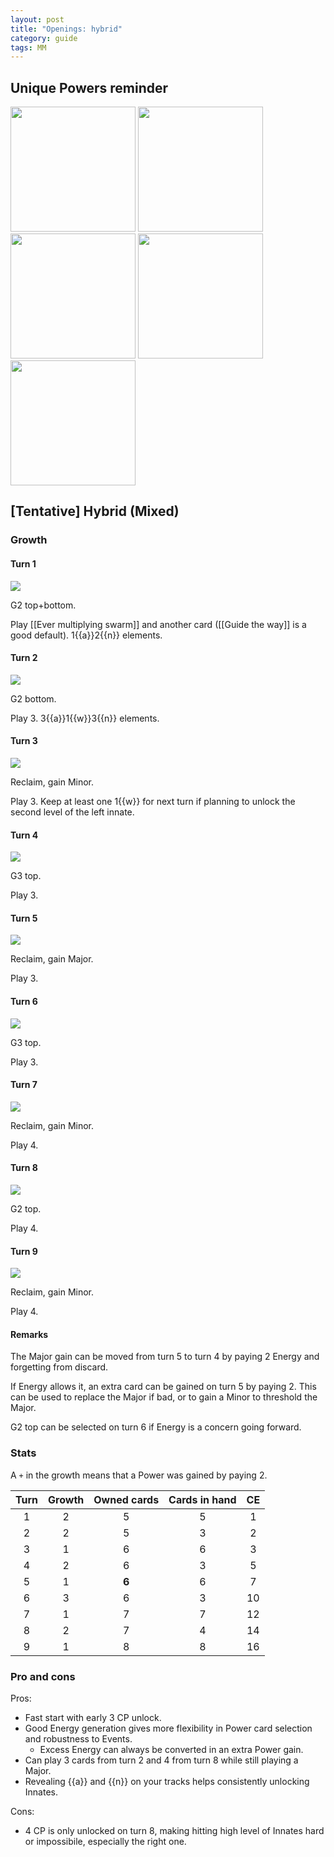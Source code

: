 ```yaml
---  
layout: post  
title: "Openings: hybrid"  
category: guide  
tags: MM
---
```


## Unique Powers reminder

<img src="/assets/images/Ever multiplying swarm.png" width="200"/> <img src="/assets/images/Dreadful tide.png" width="200"/> <img src="/assets/images/Boon of bedevilment.png" width="200"/> <img src="/assets/images/Pursue.png" width="200"/><img src="/assets/images/Guide the way.png" width="200"/>



## [Tentative] Hybrid (Mixed)


### Growth

#### Turn 1

![](/assets/images/MM1-1.png)

G2 top+bottom. 

Play [[Ever multiplying swarm]] and another card ([[Guide the way]] is a good default). 1{{a}}2{{n}} elements.

#### Turn 2

![](/assets/images/MM1-3.png)

G2 bottom.

Play 3. 3{{a}}1{{w}}3{{n}} elements.

#### Turn 3

![](/assets/images/MM1-3.png)

Reclaim, gain Minor.

Play 3. Keep at least one 1{{w}} for next turn if planning to unlock the second level of the left innate.

#### Turn 4

![](/assets/images/MM3-3.png)

G3 top.

Play 3. 

#### Turn 5


![](/assets/images/MM3-3.png)


Reclaim, gain Major.

Play 3.

#### Turn 6

![](/assets/images/MM4-3.png)

G3 top.

Play 3.

#### Turn 7

![](/assets/images/MM4-3.png)

Reclaim, gain Minor.

Play 4.

#### Turn 8

![](/assets/images/MM4-5.png)

G2 top.

Play 4.

#### Turn 9

![](/assets/images/MM4-5.png)

Reclaim, gain Minor.

Play 4.


#### Remarks

The Major gain can be moved from turn 5 to turn 4 by paying 2 Energy and forgetting from discard.

If Energy allows it, an extra card can be gained on turn 5 by paying 2. This can be used to replace the Major if bad, or to gain a Minor to threshold the Major.

G2 top can be selected on turn 6 if Energy is a concern going forward.


### Stats

A `+` in the growth means that a Power was gained by paying 2.

Turn | Growth | Owned cards | Cards in hand | CE 
:--: | :--: | :--: | :--: |  :--:
1 | 2 |   5   |  5  |  1 
2 | 2 |   5   |  3  |  2
3 | 1 |   6   |  6  |  3
4 | 2 |   6   |  3  |  5
5 | 1 | **6** |  6  |  7
6 | 3 |   6   |  3  | 10
7 | 1 |   7   |  7  | 12
8 | 2 |   7   |  4  | 14
9 | 1 |   8   |  8  | 16



### Pro and cons

Pros:
 - Fast start with early 3 CP unlock.
 - Good Energy generation gives more flexibility in Power card selection and robustness to Events. 
     - Excess Energy can always be converted in an extra Power gain.
 - Can play 3 cards from turn 2 and 4 from turn 8 while still playing a Major.
 - Revealing {{a}} and {{n}} on your tracks helps consistently unlocking Innates.

Cons:
- 4 CP is only unlocked on turn 8, making hitting high level of Innates hard or impossibile,  especially the right one.

